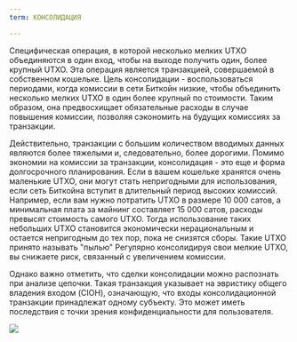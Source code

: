 ```yaml
---
term: КОНСОЛИДАЦИЯ

---
```

Специфическая операция, в которой несколько мелких UTXO объединяются в один вход, чтобы на выходе получить один, более крупный UTXO. Эта операция является транзакцией, совершаемой в собственном кошельке. Цель консолидации - воспользоваться периодами, когда комиссии в сети Биткойн низкие, чтобы объединить несколько мелких UTXO в один более крупный по стоимости. Таким образом, она предвосхищает обязательные расходы в случае повышения комиссии, позволяя сэкономить на будущих комиссиях за транзакции.

Действительно, транзакции с большим количеством вводимых данных являются более тяжелыми и, следовательно, более дорогими. Помимо экономии на комиссии за транзакции, консолидация - это еще и форма долгосрочного планирования. Если в вашем кошельке хранятся очень маленькие UTXO, они могут стать непригодными для использования, если сеть Биткойна вступит в длительный период высоких комиссий. Например, если вам нужно потратить UTXO в размере 10 000 сатов, а минимальная плата за майнинг составляет 15 000 сатов, расходы превысят стоимость самого UTXO. Тогда использование таких небольших UTXO становится экономически нерациональным и остается непригодным до тех пор, пока не снизятся сборы. Такие UTXO принято называть "пылью" Регулярно консолидируя свои мелкие UTXO, вы снижаете риск, связанный с увеличением комиссии.

Однако важно отметить, что сделки консолидации можно распознать при анализе цепочки. Такая транзакция указывает на эвристику общего владения входом (CIOH), означающую, что входы консолидационной транзакции принадлежат одному субъекту. Это может иметь последствия с точки зрения конфиденциальности для пользователя.

![](../../dictionnaire/assets/7.webp)